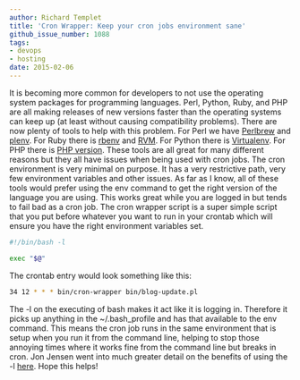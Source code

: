 ```yaml
---
author: Richard Templet
title: 'Cron Wrapper: Keep your cron jobs environment sane'
github_issue_number: 1088
tags:
- devops
- hosting
date: 2015-02-06
---
```


It is becoming more common for developers to not use the operating system packages for programming languages. Perl, Python, Ruby, and PHP are all making releases of new versions faster than the operating systems can keep up (at least without causing compatibility problems).
There are now plenty of tools to help with this problem. For Perl we have [Perlbrew](https://perlbrew.pl/) and [plenv](https://github.com/tokuhirom/plenv). For Ruby there is [rbenv](https://github.com/sstephenson/rbenv) and [RVM](https://rvm.io/). For Python there is [Virtualenv](https://virtualenv.pypa.io/en/latest/). For PHP there is [PHP version](https://github.com/wilmoore/php-version).
These tools are all great for many different reasons but they all have issues when being used with cron jobs. The cron environment is very minimal on purpose. It has a very restrictive path, very few environment variables and other issues. As far as I know, all of these tools would prefer using the env command to get the right version of the language you are using. This works great while you are logged in but tends to fail bad as a cron job. The cron wrapper script is a super simple script that you put before whatever you want to run in your crontab which will ensure you have the right environment variables set.

```bash
#!/bin/bash -l

exec "$@"
```

The crontab entry would look something like this:
```bash
34 12 * * * bin/cron-wrapper bin/blog-update.pl
```

The -l on the executing of bash makes it act like it is logging in. Therefore it picks up anything in the ~/.bash_profile and has that available to the env command. This means the cron job runs in the same environment that is setup when you run it from the command line, helping to stop those annoying times where it works fine from the command line but breaks in cron. Jon Jensen went into much greater detail on the benefits of using the -l [here](/blog/2013/05/login-shells-in-scripts-called-from-cron/).
Hope this helps!
